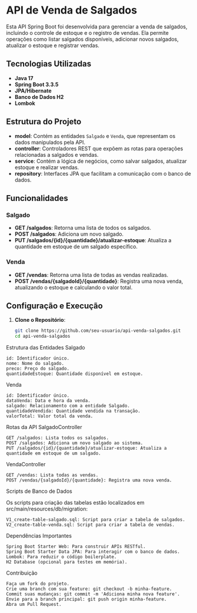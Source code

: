 # API de Venda de Salgados

Esta API Spring Boot foi desenvolvida para gerenciar a venda de salgados, incluindo o controle de estoque e o registro de vendas. Ela permite operações como listar salgados disponíveis, adicionar novos salgados, atualizar o estoque e registrar vendas.

## Tecnologias Utilizadas
- **Java 17**
- **Spring Boot 3.3.5**
- **JPA/Hibernate**
- **Banco de Dados H2**
- **Lombok**

## Estrutura do Projeto
- **model**: Contém as entidades `Salgado` e `Venda`, que representam os dados manipulados pela API.
- **controller**: Controladores REST que expõem as rotas para operações relacionadas a salgados e vendas.
- **service**: Contém a lógica de negócios, como salvar salgados, atualizar estoque e realizar vendas.
- **repository**: Interfaces JPA que facilitam a comunicação com o banco de dados.

## Funcionalidades
### Salgado
- **GET /salgados**: Retorna uma lista de todos os salgados.
- **POST /salgados**: Adiciona um novo salgado.
- **PUT /salgados/{id}/{quantidade}/atualizar-estoque**: Atualiza a quantidade em estoque de um salgado específico.

### Venda
- **GET /vendas**: Retorna uma lista de todas as vendas realizadas.
- **POST /vendas/{salgadoId}/{quantidade}**: Registra uma nova venda, atualizando o estoque e calculando o valor total.

## Configuração e Execução
1. **Clone o Repositório**:
   ```bash
   git clone https://github.com/seu-usuario/api-venda-salgados.git
   cd api-venda-salgados

Estrutura das Entidades
Salgado

    id: Identificador único.
    nome: Nome do salgado.
    preco: Preço do salgado.
    quantidadeEstoque: Quantidade disponível em estoque.

Venda

    id: Identificador único.
    dataVenda: Data e hora da venda.
    salgado: Relacionamento com a entidade Salgado.
    quantidadeVendida: Quantidade vendida na transação.
    valorTotal: Valor total da venda.

Rotas da API
SalgadoController

    GET /salgados: Lista todos os salgados.
    POST /salgados: Adiciona um novo salgado ao sistema.
    PUT /salgados/{id}/{quantidade}/atualizar-estoque: Atualiza a quantidade em estoque de um salgado.

VendaController

    GET /vendas: Lista todas as vendas.
    POST /vendas/{salgadoId}/{quantidade}: Registra uma nova venda.

Scripts de Banco de Dados

Os scripts para criação das tabelas estão localizados em src/main/resources/db/migration:

    V1_create-table-salgado.sql: Script para criar a tabela de salgados.
    V2_create-table-venda.sql: Script para criar a tabela de vendas.

Dependências Importantes

    Spring Boot Starter Web: Para construir APIs RESTful.
    Spring Boot Starter Data JPA: Para interagir com o banco de dados.
    Lombok: Para reduzir o código boilerplate.
    H2 Database (opcional para testes em memória).

Contribuição

    Faça um fork do projeto.
    Crie uma branch com sua feature: git checkout -b minha-feature.
    Commit suas mudanças: git commit -m 'Adiciona minha nova feature'.
    Envie para a branch principal: git push origin minha-feature.
    Abra um Pull Request.
